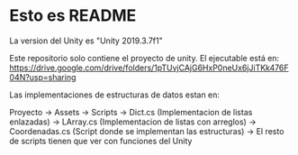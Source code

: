 # Esto es README

La version del Unity es "Unity 2019.3.7f1"

Este repositorio solo contiene el proyecto de unity. El ejecutable está en: https://drive.google.com/drive/folders/1pTUvjCAjG6HxP0neUx6jJiTKk476F04N?usp=sharing

Las implementaciones de estructuras de datos estan en:

Proyecto -> Assets -> Scripts 
                            -> Dict.cs   (Implementacion de listas enlazadas)
                            -> LArray.cs  (Implementacion de listas con arreglos)
                            -> Coordenadas.cs  (Script donde se implementan las estructuras)
                            -> El resto de scripts tienen que ver con funciones del Unity
                            
                            
